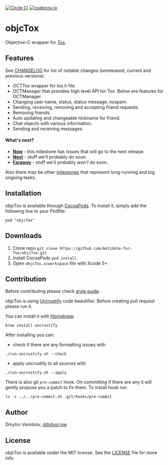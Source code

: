 [![Circle CI](https://circleci.com/gh/Antidote-for-Tox/objcTox/tree/master.svg?style=svg)](https://circleci.com/gh/Antidote-for-Tox/objcTox/tree/master) [![codecov.io](http://codecov.io/github/Antidote-for-Tox/objcTox/coverage.svg?branch=master)](http://codecov.io/github/Antidote-for-Tox/objcTox?branch=master)

# objcTox

Objective-C wrapper for [Tox](https://tox.chat/).

## Features

See [CHANGELOG](CHANGELOG.md) for list of notable changes (unreleased, current and previous versions).

- OCTTox wrapper for tox.h file.
- OCTManager that provides high level API for Tox. Below are features for OCTManager.
- Changing user name, status, status message, nospam.
- Sending, receiving, removing and accepting friend requests.
- Removing friends.
- Auto updating and changeable nickname for friend.
- Chat objects with various information.
- Sending and receiving messages.

#### What's next?

- [**Now**](https://github.com/Antidote-for-Tox/objcTox/milestones/Now) - this milestone has issues that will go to the next release.
- [**Next**](https://github.com/Antidote-for-Tox/objcTox/milestones/Next) - stuff we'll probably do soon.
- [**Faraway**](https://github.com/Antidote-for-Tox/objcTox/milestones/Faraway) - stuff we'll probably *won't* do soon.

Also there may be other [milestones](https://github.com/Antidote-for-Tox/objcTox/milestones) that represent long-running and big ongoing tasks.

## Installation

objcTox is available through [CocoaPods](http://cocoapods.org). To install
it, simply add the following line to your Podfile:

    pod "objcTox"

## Downloads

1. Clone repo `git clone https://github.com/Antidote-for-Tox/objcTox.git`
2. Install CocoaPods `pod install`
3. Open `objcTox.xcworkspace` file with Xcode 5+.

## Contribution

Before contributing please check [style guide](objective-c-style-guide.md).

objcTox is using [Uncrustify](http://uncrustify.sourceforge.net/) code beautifier. Before creating pull request please run it.

You can install it with [Homebrew](http://brew.sh/):

```
brew install uncrustify
```

After installing you can:

- check if there are any formatting issues with

```
./run-uncrustify.sh --check
```

- apply uncrustify to all sources with

```
./run-uncrustify.sh --apply
```

There is also git `pre-commit` hook. On committing if there are any it will gently propose you a patch to fix them. To install hook run

```
ln -s ../../pre-commit.sh .git/hooks/pre-commit
```

## Author

Dmytro Vorobiov, d@dvor.me

## License

objcTox is available under the MIT license. See the [LICENSE](LICENSE) file for more info.

